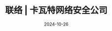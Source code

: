 ---
title: "联络 | 卡瓦特网络安全公司"
date: 2024-10-26
share: false
type: landing

design:
  # Default section spacing
  spacing: "0rem"

sections:
    - block: contact
      content:
        title: 联络我们
        text: 请发送邮件联系我们并且告诉我们您的需求，留下您的联系方式我们会尽快回复您！
        mail: contact@cravaterouge.com
        linkedin: https://www.linkedin.com/company/cravaterouge/
        bluesky: https://bsky.app/profile/cravaterouge.bsky.social
        github: https://github.com/CravateRouge
        address: 卡瓦特网络安全公司, 23 Thomson Road, Wan Chai, Hong Kong SAR
---